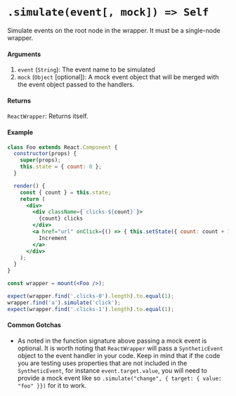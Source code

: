 # `.simulate(event[, mock]) => Self`

Simulate events on the root node in the wrapper. It must be a single-node wrapper.


#### Arguments

1. `event` (`String`): The event name to be simulated
2. `mock` (`Object` [optional]): A mock event object that will be merged with the event object passed to the handlers.


#### Returns

`ReactWrapper`: Returns itself.


#### Example

```jsx
class Foo extends React.Component {
  constructor(props) {
    super(props);
    this.state = { count: 0 };
  }

  render() {
    const { count } = this.state;
    return (
      <div>
        <div className={`clicks-${count}`}>
          {count} clicks
        </div>
        <a href="url" onClick={() => { this.setState({ count: count + 1 }); }}>
          Increment
        </a>
      </div>
    );
  }
}

const wrapper = mount(<Foo />);

expect(wrapper.find('.clicks-0').length).to.equal(1);
wrapper.find('a').simulate('click');
expect(wrapper.find('.clicks-1').length).to.equal(1);
```



#### Common Gotchas

- As noted in the function signature above passing a mock event is optional. It is worth noting that `ReactWrapper` will pass a `SyntheticEvent` object to the event handler in your code. Keep in mind that if the code you are testing uses properties that are not included in the `SyntheticEvent`, for instance `event.target.value`, you will need to provide a mock event like so `.simulate("change", { target: { value: "foo" }})` for it to work.

